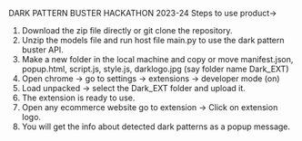 DARK PATTERN BUSTER HACKATHON 2023-24
Steps to use product->
1. Download the zip file directly or git clone the repository.
2. Unzip the models file and run host file main.py to use the dark pattern buster API.
3. Make a new folder in the local machine and copy or move manifest.json, popup.html, script.js, style.js, darklogo.jpg (say folder name Dark_EXT)
4. Open chrome -> go to settings -> extensions -> developer mode (on)
5. Load unpacked -> select the Dark_EXT folder and upload it.
6. The extension is ready to use.
7. Open any ecommerce website go to extension -> Click on extension logo.
8. You will get the info about detected dark patterns as a popup message.

